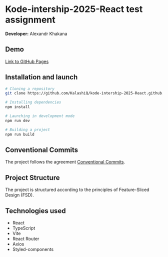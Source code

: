 # Kode-intership-2025-React test assignment
**Developer:** Alexandr Khakana

## Demo
[Link to GitHub Pages](https://kalashiq.github.io/kode-intership-2025-React.github.io/)

## Installation and launch

```bash
# Cloning a repository
git clone https://github.com/KalashiQ/kode-intership-2025-React.github.io

# Installing dependencies
npm install

# Launching in development mode
npm run dev

# Building a project
npm run build
```

## Conventional Commits

The project follows the agreement [Conventional Commits](https://www.conventionalcommits.org/). 


## Project Structure

The project is structured according to the principles of Feature-Sliced Design (FSD).

## Technologies used
- React
- TypeScript
- Vite
- React Router
- Axios
- Styled-components


